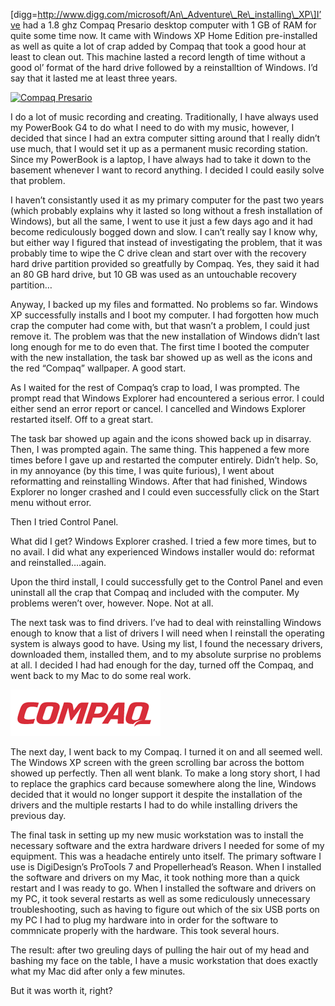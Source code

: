 \[digg=http://www.digg.com/microsoft/An\_Adventure\_Re\_installing\_XP\]I’ve had a 1.8 ghz Compaq Presario desktop computer with 1 GB of RAM for quite some time now. It came with Windows XP Home Edition pre-installed as well as quite a lot of crap added by Compaq that took a good hour at least to clean out. This machine lasted a record length of time without a good ol’ format of the hard drive followed by a reinstalltion of Windows. I’d say that it lasted me at least three years.

[![Compaq Presario](/files/2007/03/sr1703wm.thumbnail.jpg)](https://blog.alexseifert.com/wp-content/uploads/2007/03/sr1703wm-1.jpg "Compaq Presario")

I do a lot of music recording and creating. Traditionally, I have always used my PowerBook G4 to do what I need to do with my music, however, I decided that since I had an extra computer sitting around that I really didn’t use much, that I would set it up as a permanent music recording station. Since my PowerBook is a laptop, I have always had to take it down to the basement whenever I want to record anything. I decided I could easily solve that problem.

I haven’t consistantly used it as my primary computer for the past two years (which probably explains why it lasted so long without a fresh installation of Windows), but all the same, I went to use it just a few days ago and it had become rediculously bogged down and slow. I can’t really say I know why, but either way I figured that instead of investigating the problem, that it was probably time to wipe the C drive clean and start over with the recovery hard drive partition provided so greatfully by Compaq. Yes, they said it had an 80 GB hard drive, but 10 GB was used as an untouchable recovery partition…

Anyway, I backed up my files and formatted. No problems so far. Windows XP successfully installs and I boot my computer. I had forgotten how much crap the computer had come with, but that wasn’t a problem, I could just remove it. The problem was that the new installation of Windows didn’t last long enough for me to do even that. The first time I booted the computer with the new installation, the task bar showed up as well as the icons and the red “Compaq” wallpaper. A good start.

As I waited for the rest of Compaq’s crap to load, I was prompted. The prompt read that Windows Explorer had encountered a serious error. I could either send an error report or cancel. I cancelled and Windows Explorer restarted itself. Off to a great start.

The task bar showed up again and the icons showed back up in disarray. Then, I was prompted again. The same thing. This happened a few more times before I gave up and restarted the computer entirely. Didn’t help. So, in my annoyance (by this time, I was quite furious), I went about reformatting and reinstalling Windows. After that had finished, Windows Explorer no longer crashed and I could even successfully click on the Start menu without error.

Then I tried Control Panel.

What did I get? Windows Explorer crashed. I tried a few more times, but to no avail. I did what any experienced Windows installer would do: reformat and reinstalled….again.

Upon the third install, I could successfully get to the Control Panel and even uninstall all the crap that Compaq and included with the computer. My problems weren’t over, however. Nope. Not at all.

The next task was to find drivers. I’ve had to deal with reinstalling Windows enough to know that a list of drivers I will need when I reinstall the operating system is always good to have. Using my list, I found the necessary drivers, downloaded them, installed them, and to my absolute surprise no problems at all. I decided I had had enough for the day, turned off the Compaq, and went back to my Mac to do some real work.

![Compaq Logo](compaq_logo-1.gif)

The next day, I went back to my Compaq. I turned it on and all seemed well. The Windows XP screen with the green scrolling bar across the bottom showed up perfectly. Then all went blank. To make a long story short, I had to replace the graphics card because somewhere along the line, Windows decided that it would no longer support it despite the installation of the drivers and the multiple restarts I had to do while installing drivers the previous day.

The final task in setting up my new music workstation was to install the necessary software and the extra hardware drivers I needed for some of my equipment. This was a headache entirely unto itself. The primary software I use is DigiDesign’s ProTools 7 and Propellerhead’s Reason. When I installed the software and drivers on my Mac, it took nothing more than a quick restart and I was ready to go. When I installed the software and drivers on my PC, it took several restarts as well as some rediculously unnecessary troubleshooting, such as having to figure out which of the six USB ports on my PC I had to plug my hardware into in order for the software to commnicate properly with the hardware. This took several hours.

The result: after two greuling days of pulling the hair out of my head and bashing my face on the table, I have a music workstation that does exactly what my Mac did after only a few minutes.

But it was worth it, right?
